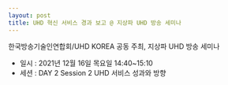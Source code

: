 ```yaml
---
layout: post
title: UHD 혁신 서비스 경과 보고 @ 지상파 UHD 방송 세미나
---
```


한국방송기술인연합회/UHD KOREA 공동 주최, 지상파 UHD 방송 세미나

- 일시 : 2021년 12월 16일 목요일 14:40~15:10
- 세션 : DAY 2 Session 2 UHD 서비스 성과와 방향
